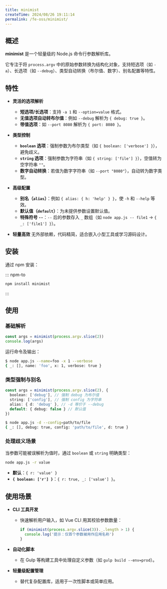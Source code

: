```yaml
---
title: minimist
createTime: 2024/08/26 19:11:14
permalink: /fe-oss/minimist/
---
```


<Badge text="NodeJS" />

<RepoCard repo="minimistjs/minimist" />

## 概述

**minimist** 是一个轻量级的 Node.js 命令行参数解析库。

它专注于将 `process.argv` 中的原始参数转换为结构化对象，支持短选项（如 `-a`）、长选项（如 `--debug`）、类型自动转换（布尔值、数字）、别名配置等特性。

## 特性

- **灵活的选项解析**

  - **短选项/长选项**：支持 `-a 1` 和 `--option=value` 格式。
  - **无值选项自动转布尔值**：例如 `--debug` 解析为 `{ debug: true }`。
  - **带值选项**：如 `--port 8080` 解析为 `{ port: 8080 }`。

- **类型控制**

  - **`boolean` 选项**：强制参数为布尔类型（如 `{ boolean: ['verbose'] }`），避免歧义。
  - **`string` 选项**：强制参数为字符串（如 `{ string: ['file'] }`），空值转为空字符串 `""`。
  - **数字自动转换**：若值为数字字符串（如 `--port "8080"`），自动转为数字类型。

- **高级配置**

  - **别名（`alias`）**：例如 `{ alias: { h: 'help' } }`，使 `-h` 和 `--help` 等效。
  - **默认值（`default`）**：为未提供参数设置默认值。
  - **特殊符号 `--`**：`--` 后的参数存入 `_` 数组（如 `node app.js -- file1` → `{ _: ['file1'] }`）。

- **轻量高效**
   无外部依赖，代码精简，适合嵌入小型工具或学习源码设计。

## 安装

通过 npm 安装：

::: npm-to

```sh
npm install minimist
```

:::

## 使用

### 基础解析

```ts
const args = minimist(process.argv.slice(2))
console.log(args)
```

运行命令及输出：

```bash
$ node app.js --name=foo -x 1 --verbose
{ _: [], name: 'foo', x: 1, verbose: true }
```

### 类型强制与别名

```ts
const args = minimist(process.argv.slice(2), {
  boolean: ['debug'], // 强制 debug 为布尔值
  string: ['config'], // 强制 config 为字符串
  alias: { d: 'debug' }, // -d 等价于 --debug
  default: { debug: false } // 默认值
})
```

```bash
$ node app.js -d --config=path/to/file
{ _: [], debug: true, config: 'path/to/file', d: true }
```

### 处理歧义场景

当参数可能被误解析为值时，通过 `boolean` 或 `string` 明确类型：

```sh
node app.js -r value
```

- **默认**：`{ r: 'value' }`
- **`{ boolean: ['r'] }`**：`{ r: true, _: ['value'] }`。

## 使用场景

- **CLI 工具开发**
  - 快速解析用户输入，如 Vue CLI 用其校验参数数量：

    ```ts
    if (minimist(process.argv.slice(3))._.length > 1) {
      console.log('提示：仅首个参数被用作应用名称')
    }
    ```

- **自动化脚本**

  - 在 Gulp 等构建工具中处理自定义参数（如 `gulp build --env=prod`）。

- **轻量级配置管理**

  - 替代复杂配置库，适用于一次性脚本或简单应用。
